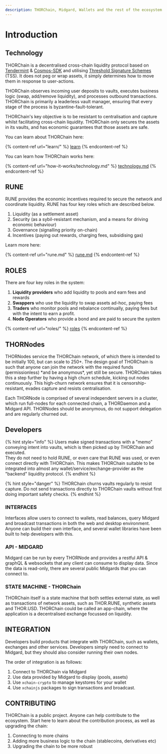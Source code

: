 ```yaml
---
description: THORChain, Midgard, Wallets and the rest of the ecosystem.
---
```


# Introduction

## Technology

THORChain is a decentralised cross-chain liquidity protocol based on [Tendermint](https://tendermint.com) & [Cosmos-SDK](https://cosmos.network) and utilising [Threshold Signature Schemes](https://eprint.iacr.org/2019/114.pdf) (TSS). It does not peg or wrap assets, it simply determines how to move them in response to user-actions.

THORChain observes incoming user deposits to vaults, executes business logic (swap, add/remove liquidity), and processes outbound transactions. THORChain is primarily a leaderless vault manager, ensuring that every stage of the process is byzantine-fault-tolerant.

THORChain's key objective is to be resistant to centralisation and capture whilst facilitating cross-chain liquidity. THORChain only secures the assets in its vaults, and has economic guarantees that those assets are safe.

You can learn about THORChain here:

{% content-ref url="learn/" %}
[learn](learn/)
{% endcontent-ref %}

You can learn how THORChain works here:

{% content-ref url="how-it-works/technology.md" %}
[technology.md](how-it-works/technology.md)
{% endcontent-ref %}

## RUNE

RUNE provides the economic incentives required to secure the network and coordinate liquidity. RUNE has four key roles which are described below.

1. Liquidity (as a settlement asset)
2. Security (as a sybil-resistant mechanism, and a means for driving economic behaviour)
3. Governance (signalling priority on-chain)
4. Incentives (paying out rewards, charging fees, subsidising gas)

Learn more here:

{% content-ref url="rune.md" %}
[rune.md](rune.md)
{% endcontent-ref %}

## ROLES

There are four key roles in the system:

1. **Liquidity providers** who add liquidity to pools and earn fees and rewards
2. **Swappers** who use the liquidity to swap assets ad-hoc, paying fees
3. **Traders** who monitor pools and rebalance continually, paying fees but with the intent to earn a profit.
4. **Node Operators** who provide a bond and are paid to secure the system

{% content-ref url="roles/" %}
[roles](roles/)
{% endcontent-ref %}

## THORNodes

THORNodes service the THORChain network, of which there is intended to be initially 100, but can scale to 250+. The design goal of THORChain is such that anyone can join the network with the required funds (permissionless) \*and be anonymous\*, yet still be secure. THORChain takes this a step further by having a high churn schedule, kicking out nodes continuously. This high-churn network ensures that it is censorship-resistant, evades capture and resists centralisation.

Each THORNode is comprised of several independent servers in a cluster, which run full-nodes for each connected chain, a THORDaemon and a Midgard API. THORNodes should be anonymous, do not support delegation and are regularly churned out.

## Developers

{% hint style="info" %}
Users make signed transactions with a "memo" conveying intent into vaults, which is then picked up by THORChain and executed.\
They do not need to hold RUNE, or even care that RUNE was used, or even connect directly with THORChain. This makes THORChain suitable to be integrated into almost any wallet/service/exchange-provider as the "backend" liquidity protocol.
{% endhint %}

{% hint style="danger" %}
THORChain churns vaults regularly to resist capture. Do not send transactions directly to THORChain vaults without first doing important safety checks.
{% endhint %}

### INTERFACES

Interfaces allow users to connect to wallets, read balances, query Midgard and broadcast transactions in both the web and desktop environment. Anyone can build their own interface, and several wallet libraries have been built to help developers with this.

### API - MIDGARD

Midgard can be run by every THORNode and provides a restful API & graphQL & websockets that any client can consume to display data. Since the data is read-only, there are several public Midgards that you can connect to.

### STATE MACHINE - THORChain

THORChain itself is a state machine that both settles external state, as well as transactions of network assets, such as THOR.RUNE, synthetic assets and THOR.USD. THORChain could be called an app-chain, where the application is a decentralised exchange focussed on liquidity.

## INTEGRATION

Developers build products that integrate with THORChain, such as wallets, exchanges and other services. Developers simply need to connect to Midgard, but they should also consider running their own nodes.

The order of integration is as follows:

1. Connect to THORChain via Midgard
2. Use data provided by Midgard to display (pools, assets)
3. Use `xchain-crypto` to manage keystores for your wallet
4. Use `xchainjs` packages to sign transactions and broadcast.

## CONTRIBUTING

THORChain is a public project. Anyone can help contribute to the ecosystem. Start here to learn about the contribution process, as well as upgrading the chain:

1. Connecting to more chains
2. Adding more business logic to the chain (stablecoins, derivatives etc)
3. Upgrading the chain to be more robust

